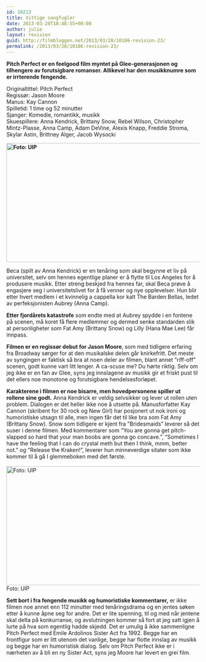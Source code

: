 ```yaml
---
id: 10213
title: Vittige sangfugler
date: 2013-03-28T18:48:55+00:00
author: julie
layout: revision
guid: http://filmbloggen.net/2013/03/28/10186-revision-23/
permalink: /2013/03/28/10186-revision-23/
---
```

**Pitch Perfect er en feelgood film myntet på Glee-generasjonen og tilhengere av forutsigbare romanser. Allikevel har den musikknumre som er irrterende fengende.**

Originaltittel: Pitch Perfect  
Regissør: Jason Moore  
Manus: Kay Cannon  
Spilletid: 1 time og 52 minutter  
Sjanger: Komedie, romantikk, musikk  
Skuespillere: Anna Kendrick, Brittany Snow, Rebel Wilson, Christopher Mintz-Plasse, Anna Camp, Adam DeVine, Alexis Knapp, Freddie Stroma, Skylar Astin, Brittney Alger, Jacob Wysocki

<!--more-->

**<a href="http://filmbloggen.net/?attachment_id=10203" rel="attachment wp-att-10203"><img class="alignnone size-large wp-image-10203" src="http://filmbloggen.net/wp-content/uploads//2013/03/32-620x310.jpg" alt="Foto: UIP" width="620" height="310" /></a>**

Beca (spilt av Anna Kendrick) er en tenåring som skal begynne et liv på universitet, selv om hennes egentlige planer er å flytte til Los Angeles for å produsere musikk. Etter streng beskjed fra hennes far, skal Beca prøve å engasjere seg i universitetslivet for å få venner og nye opplevelser. Hun blir etter hvert medlem i et kvinnelig a cappella kor kalt The Barden Bellas, ledet av perfeksjonisten Aubrey (Anna Camp).

**Etter fjordårets katastrofe** som endte med at Aubrey spydde i en fontene på scenen, må koret få flere medlemmer og dermed senke standarden slik at personligheter som Fat Amy (Brittany Snow) og Lilly (Hana Mae Lee) får innpass.

**Filmen er en regissør debut for Jason Moore**, som med tidligere erfaring fra Broadway sørger for at den musikalske delen går knirkefritt. Det meste av syngingen er faktisk så bra at noen deler av filmen, blant annet ”riff-off” scenen, godt kunne vart litt lenger. A ca-scuse me? Du hørte riktig. Selv om jeg ikke er en fan av Glee, syns jeg innslagene av musikk gir et friskt pust til det ellers noe monotone og forutsigbare hendelsesforløpet.

**Karakterene i filmen er noe bisarre, men hovedpersonene spiller ut rollene sine godt.** Anna Kendrick er veldig selvsikker og lever ut rollen uten problem. Dialogen er det heller ikke noe å utsette på. Manusforfatter Kay Cannon (skribent for 30 rock og New Girl) har posjonert ut nok ironi og humoristiske utsagn til alle, men ingen får det til like bra som Fat Amy (Brittany Snow). Snow som tidligere er kjent fra ”Bridesmaids” leverer så det suser i denne filmen. Med kommentarer som ”You are gonna get pitch-slapped so hard that your man boobs are gonna go concave.”, “Sometimes I have the feeling that I can do crystal meth but then I think, mmm, better not.” og “Release the Kraken!”, leverer hun minneverdige sitater som ikke kommer til å gå I glemmeboken med det første.  
<a href="http://filmbloggen.net/?attachment_id=10192" rel="attachment wp-att-10192"><br /> <img class="alignnone size-large wp-image-10192" src="http://filmbloggen.net/wp-content/uploads//2013/03/6-1-620x310.jpg" alt="Foto: UIP" width="620" height="310" /><br /> </a>Foto: UIP

**Sett bort i fra fengende musikk og humoristiske kommentarer,** er ikke filmen noe annet enn 112 minutter med tenåringsdrama og en jentes søken etter å kunne åpne seg for andre. Det er lite spenning, til og med når jentene skal delta på konkurranse, og avslutningen kommer så fort at jeg satt igjen å lurte på hva som egentlig hadde skjedd. Det er umulig å ikke sammenligne Pitch Perfect med Emile Ardolinos Sister Act fra 1992. Begge har en frontfigur som er litt utenom det vanlige, begge har flotte innslag av musikk og begge har en humoristisk dialog. Selv om Pitch Perfect ikke er i nærheten av å bli en ny Sister Act, syns jeg Moore har levert en grei film.

<div class="video-shortcode">
</div>